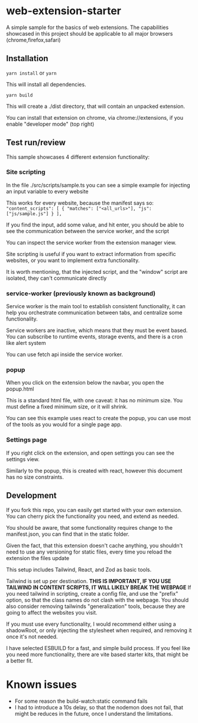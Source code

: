 # web-extension-starter

A simple sample for the basics of web extensions. The capabilities showcased in this project should be applicable to all major browsers (chrome,firefox,safari)

## Installation

`yarn install` or `yarn`

This will install all dependencies.

`yarn build`

This will create a ./dist directory, that will contain an unpacked extension.

You can install that extension on chrome, via chrome://extensions, if you enable "developer mode" (top right)

## Test run/review

This sample showcases 4 different extension functionality:

### Site scripting

In the file ./src/scripts/sample.ts you can see a simple example for injecting an input variable to every website

This works for every website, because the manifest says so:
`"content_scripts": [
    {
      "matches": ["<all_urls>"],
      "js": ["js/sample.js"]
    }
  ],`

If you find the input, add some value, and hit enter, you should be able to see the communication between the service worker, and the script

You can inspect the service worker from the extension manager view.

Site scripting is useful if you want to extract information from specific websites, or you want to implement extra functionality.

It is worth mentioning, that the injected script, and the "window" script are isolated, they can't communicate directly

### service-worker (previously known as background)

Service worker is the main tool to establish consistent functionality, it can help you orchestrate communication between tabs, and centralize some functionality.

Service workers are inactive, which means that they must be event based. You can subscribe to runtime events, storage events, and there is a cron like alert system

You can use fetch api inside the service worker.

### popup

When you click on the extension below the navbar, you open the popup.html

This is a standard html file, with one caveat: it has no minimum size. You must define a fixed minimum size, or it will shrink.

You can see this example uses react to create the popup, you can use most of the tools as you would for a single page app.

### Settings page

If you right click on the extension, and open settings you can see the settings view.

Similarly to the popup, this is created with react, however this document has no size constraints.

## Development

If you fork this repo, you can easily get started with your own extension. You can cherry pick the functionality you need, and extend as needed.

You should be aware, that some functionality requires change to the manifest.json, you can find that in the static folder.

Given the fact, that this extension doesn't cache anything, you shouldn't need to use any versioning for static files, every time you reload the extension the files update

This setup includes Tailwind, React, and Zod as basic tools.

Tailwind is set up per destination.
**THIS IS IMPORTANT, IF YOU USE TAILWIND IN CONTENT SCRIPTS, IT WILL LIKELY BREAK THE WEBPAGE**
If you need tailwind in scripting, create a config file, and use the "prefix" option, so that the class names do not clash with the webpage. You should also consider removing tailwinds "generalization" tools, because they are going to affect the websites you visit.

If you must use every functionality, I would recommend either using a shadowRoot, or only injecting the stylesheet when required, and removing it once it's not needed.

I have selected ESBUILD for a fast, and simple build process. If you feel like you need more functionality, there are vite based starter kits, that might be a better fit.

# Known issues

- For some reason the build-watch:static command fails
- I had to introduce a 10s delay, so that the nodemon does not fail, that might be reduces in the future, once I understand the limitations.
